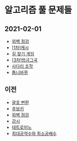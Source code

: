 # 알고리즘 풀 문제들
## 2021-02-01

+ [외벽 점검](https://programmers.co.kr/learn/courses/30/lessons/60062)
+ [[1차]캐시](https://programmers.co.kr/learn/courses/30/lessons/17680)
+ [길 찾기 게임](https://programmers.co.kr/learn/courses/30/lessons/42892)
+ [[3차]방금그곡](https://programmers.co.kr/learn/courses/30/lessons/17683)
+ [사다리 조작](https://www.acmicpc.net/problem/15684)
+ [톱니바퀴](https://www.acmicpc.net/problem/14891)






## 이전
+ [괄호 변환](https://programmers.co.kr/learn/courses/30/lessons/60058)
+ [후보키](https://programmers.co.kr/learn/courses/30/lessons/42890)
+ [외벽 점검](https://programmers.co.kr/learn/courses/30/lessons/60062)
+ [감시](https://www.acmicpc.net/problem/15683)
+ [테트로미노](https://www.acmicpc.net/problem/14500)
+ [최대공약수와 최소공배수](https://www.acmicpc.net/problem/2609)
